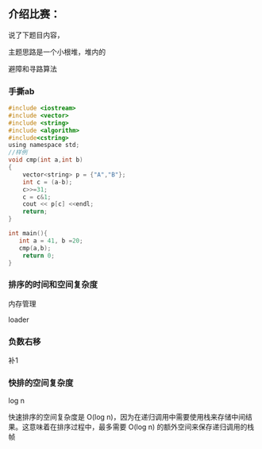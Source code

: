 ## 介绍比赛：

说了下题目内容，

主题思路是一个小根堆，堆内的


避障和寻路算法

### 手撕ab

```c
#include <iostream>
#include <vector>
#include <string>
#include <algorithm>
#include<cstring>
using namespace std;
//样例
void cmp(int a,int b)
{
    vector<string> p = {"A","B"};
    int c = (a-b);
    c>>=31;
    c = c&1;
    cout << p[c] <<endl;
    return;
}

int main(){
   int a = 41, b =20;
   cmp(a,b);
    return 0;
}
```



### 排序的时间和空间复杂度


内存管理


loader

### 负数右移

补1



### 快排的空间复杂度

log n

快速排序的空间复杂度是 O(log n)，因为在递归调用中需要使用栈来存储中间结果。这意味着在排序过程中，最多需要 O(log n) 的额外空间来保存递归调用的栈帧
